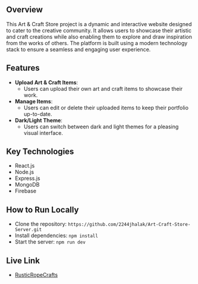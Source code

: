 ## Overview
This Art & Craft Store project is a dynamic and interactive website designed to cater to the creative community. It allows users to showcase their artistic and craft creations while also enabling them to explore and draw inspiration from the works of others. The platform is built using a modern technology stack to ensure a seamless and engaging user experience.

## Features
- **Upload Art & Craft Items**:
  - Users can upload their own art and craft items to showcase their work.
- **Manage Items**:
  - Users can edit or delete their uploaded items to keep their portfolio up-to-date.
- **Dark/Light Theme**:
  - Users can switch between dark and light themes for a pleasing visual interface.

## Key Technologies
- React.js
- Node.js
- Express.js
- MongoDB
- Firebase

## How to Run Locally
- Clone the repository: `https://github.com/2244jhalak/Art-Craft-Store-Server.git`
- Install dependencies: `npm install`
- Start the server: `npm run dev`

## Live Link
- [RusticRopeCrafts](https://b9a10-client-side-2244jhalak.web.app/)
